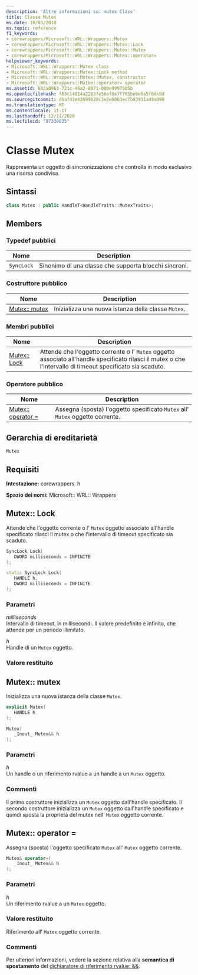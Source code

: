 ```yaml
---
description: 'Altre informazioni su: mutex Class'
title: Classe Mutex
ms.date: 10/03/2018
ms.topic: reference
f1_keywords:
- corewrappers/Microsoft::WRL::Wrappers::Mutex
- corewrappers/Microsoft::WRL::Wrappers::Mutex::Lock
- corewrappers/Microsoft::WRL::Wrappers::Mutex::Mutex
- corewrappers/Microsoft::WRL::Wrappers::Mutex::operator=
helpviewer_keywords:
- Microsoft::WRL::Wrappers::Mutex class
- Microsoft::WRL::Wrappers::Mutex::Lock method
- Microsoft::WRL::Wrappers::Mutex::Mutex, constructor
- Microsoft::WRL::Wrappers::Mutex::operator= operator
ms.assetid: 682a0963-721c-46a2-8871-000e9997505b
ms.openlocfilehash: f69c14014a2283fe56ef8e7f705bebe5a5f6dc9d
ms.sourcegitcommit: d6af41e42699628c3e2e6063ec7b03931a49a098
ms.translationtype: MT
ms.contentlocale: it-IT
ms.lasthandoff: 12/11/2020
ms.locfileid: "97330835"
---
```

# <a name="mutex-class"></a>Classe Mutex

Rappresenta un oggetto di sincronizzazione che controlla in modo esclusivo una risorsa condivisa.

## <a name="syntax"></a>Sintassi

```cpp
class Mutex : public HandleT<HandleTraits::MutexTraits>;
```

## <a name="members"></a>Members

### <a name="public-typedefs"></a>Typedef pubblici

Nome       | Description
---------- | ------------------------------------------------------
`SyncLock` | Sinonimo di una classe che supporta blocchi sincroni.

### <a name="public-constructor"></a>Costruttore pubblico

Nome                   | Description
---------------------- | ------------------------------------------------
[Mutex:: mutex](#mutex) | Inizializza una nuova istanza della classe `Mutex`.

### <a name="public-members"></a>Membri pubblici

Nome                 | Description
-------------------- | --------------------------------------------------------------------------------------------------------------------------------------------------------------
[Mutex:: Lock](#lock) | Attende che l'oggetto corrente o l' `Mutex` oggetto associato all'handle specificato rilasci il mutex o che l'intervallo di timeout specificato sia scaduto.

### <a name="public-operator"></a>Operatore pubblico

Nome                                 | Description
------------------------------------ | ---------------------------------------------------------------------------
[Mutex:: operator =](#operator-assign) | Assegna (sposta) l'oggetto specificato `Mutex` all' `Mutex` oggetto corrente.

## <a name="inheritance-hierarchy"></a>Gerarchia di ereditarietà

`Mutex`

## <a name="requirements"></a>Requisiti

**Intestazione:** corewrappers. h

**Spazio dei nomi:** Microsoft:: WRL:: Wrappers

## <a name="mutexlock"></a><a name="lock"></a> Mutex:: Lock

Attende che l'oggetto corrente o l' `Mutex` oggetto associato all'handle specificato rilasci il mutex o che l'intervallo di timeout specificato sia scaduto.

```cpp
SyncLock Lock(
   DWORD milliseconds = INFINITE
);

static SyncLock Lock(
   HANDLE h,
   DWORD milliseconds = INFINITE
);
```

### <a name="parameters"></a>Parametri

*milliseconds*<br/>
Intervallo di timeout, in millisecondi. Il valore predefinito è infinito, che attende per un periodo illimitato.

*h*<br/>
Handle di un `Mutex` oggetto.

### <a name="return-value"></a>Valore restituito

## <a name="mutexmutex"></a><a name="mutex"></a> Mutex:: mutex

Inizializza una nuova istanza della classe `Mutex`.

```cpp
explicit Mutex(
   HANDLE h
);

Mutex(
   _Inout_ Mutex&& h
);
```

### <a name="parameters"></a>Parametri

*h*<br/>
Un handle o un riferimento rvalue a un handle a un `Mutex` oggetto.

### <a name="remarks"></a>Commenti

Il primo costruttore inizializza un `Mutex` oggetto dall'handle specificato. Il secondo costruttore inizializza un `Mutex` oggetto dall'handle specificato e quindi sposta la proprietà del mutex nell' `Mutex` oggetto corrente.

## <a name="mutexoperator"></a><a name="operator-assign"></a> Mutex:: operator =

Assegna (sposta) l'oggetto specificato `Mutex` all' `Mutex` oggetto corrente.

```cpp
Mutex& operator=(
   _Inout_ Mutex&& h
);
```

### <a name="parameters"></a>Parametri

*h*<br/>
Un riferimento rvalue a un `Mutex` oggetto.

### <a name="return-value"></a>Valore restituito

Riferimento all' `Mutex` oggetto corrente.

### <a name="remarks"></a>Commenti

Per ulteriori informazioni, vedere la sezione relativa alla **semantica di spostamento** del [dichiaratore di riferimento rvalue:  &&](../../cpp/rvalue-reference-declarator-amp-amp.md).
